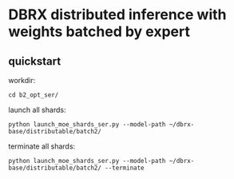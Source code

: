 # DBRX distributed inference with weights batched by expert
## quickstart
workdir:
```
cd b2_opt_ser/
```
launch all shards:
```
python launch_moe_shards_ser.py --model-path ~/dbrx-base/distributable/batch2/
```
terminate all shards:
```
python launch_moe_shards_ser.py --model-path ~/dbrx-base/distributable/batch2/ --terminate
```
